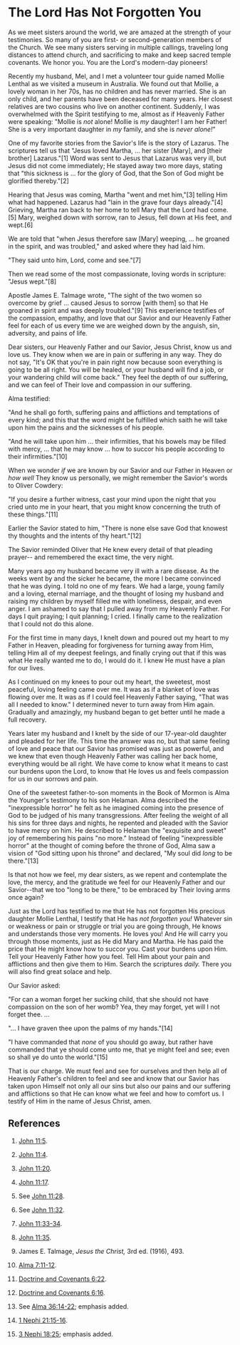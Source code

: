 # The Lord Has Not Forgotten You

As we meet sisters around the world, we are amazed at the strength of your
testimonies. So many of you are first- or second-generation members of the
Church. We see many sisters serving in multiple callings, traveling long
distances to attend church, and sacrificing to make and keep sacred temple
covenants. We honor you. You are the Lord's modern-day pioneers!

Recently my husband, Mel, and I met a volunteer tour guide named Mollie
Lenthal as we visited a museum in Australia. We found out that Mollie, a
lovely woman in her 70s, has no children and has never married. She is an only
child, and her parents have been deceased for many years. Her closest
relatives are two cousins who live on another continent. Suddenly, I was
overwhelmed with the Spirit testifying to me, almost as if Heavenly Father
were speaking: "Mollie is _not_ alone! Mollie is _my_ daughter! I am her
Father! She is a very important daughter in _my_ family, and she is _never
alone!_"

One of my favorite stories from the Savior's life is the story of Lazarus. The
scriptures tell us that "Jesus loved Martha, ... her sister [Mary], and [their
brother] Lazarus."[1] Word was sent to Jesus that Lazarus was very ill, but
Jesus did not come immediately; He stayed away two more days, stating that
"this sickness is ... for the glory of God, that the Son of God might be
glorified thereby."[2]

Hearing that Jesus was coming, Martha "went and met him,"[3] telling Him what
had happened. Lazarus had "lain in the grave four days already."[4] Grieving,
Martha ran back to her home to tell Mary that the Lord had come.[5] Mary,
weighed down with sorrow, ran to Jesus, fell down at His feet, and wept.[6]

We are told that "when Jesus therefore saw [Mary] weeping, ... he groaned in the
spirit, and was troubled," and asked where they had laid him.

"They said unto him, Lord, come and see."[7]

Then we read some of the most compassionate, loving words in scripture: "Jesus
wept."[8]

Apostle James E. Talmage wrote, "The sight of the two women so overcome by
grief ... caused Jesus to sorrow [with them] so that He groaned in spirit and
was deeply troubled."[9] This experience testifies of the compassion, empathy,
and love that our Savior and our Heavenly Father feel for each of us every
time we are weighed down by the anguish, sin, adversity, and pains of life.

Dear sisters, our Heavenly Father and our Savior, Jesus Christ, know us and
love us. They know when we are in pain or suffering in any way. They do not
say, "It's OK that you're in pain right now because soon everything is going
to be all right. You will be healed, or your husband will find a job, or your
wandering child will come back." They feel the depth of our suffering, and we
can feel of Their love and compassion in our suffering.

Alma testified:

"And he shall go forth, suffering pains and afflictions and temptations of
every kind; and this that the word might be fulfilled which saith he will take
upon him the pains and the sicknesses of his people.

"And he will take upon him ... their infirmities, that his bowels may be filled
with mercy, ... that he may know ... how to succor his people according to their
infirmities."[10]

When we wonder _if_ we are known by our Savior and our Father in Heaven or
_how well_ They know us personally, we might remember the Savior's words to
Oliver Cowdery:

"If you desire a further witness, cast your mind upon the night that you cried
unto me in your heart, that you might know concerning the truth of these
things."[11]

Earlier the Savior stated to him, "There is none else save God that knowest
thy thoughts and the intents of thy heart."[12]

The Savior reminded Oliver that He knew every detail of that pleading prayer--
and remembered the exact time, the very night.

Many years ago my husband became very ill with a rare disease. As the weeks
went by and the sicker he became, the more I became convinced that he was
dying. I told no one of my fears. We had a large, young family and a loving,
eternal marriage, and the thought of losing my husband and raising my children
by myself filled me with loneliness, despair, and even anger. I am ashamed to
say that I pulled away from my Heavenly Father. For days I quit praying; I
quit planning; I cried. I finally came to the realization that I could not do
this alone.

For the first time in many days, I knelt down and poured out my heart to my
Father in Heaven, pleading for forgiveness for turning away from Him, telling
Him all of my deepest feelings, and finally crying out that if this was what
He really wanted me to do, I would do it. I knew He must have a plan for our
lives.

As I continued on my knees to pour out my heart, the sweetest, most peaceful,
loving feeling came over me. It was as if a blanket of love was flowing over
me. It was as if I could feel Heavenly Father saying, "That was all I needed
to know." I determined never to turn away from Him again. Gradually and
amazingly, my husband began to get better until he made a full recovery.

Years later my husband and I knelt by the side of our 17-year-old daughter and
pleaded for her life. This time the answer was no, but that same feeling of
love and peace that our Savior has promised was just as powerful, and we knew
that even though Heavenly Father was calling her back home, everything would
be all right. We have come to know what it means to cast our burdens upon the
Lord, to know that He loves us and feels compassion for us in our sorrows and
pain.

One of the sweetest father-to-son moments in the Book of Mormon is Alma the
Younger's testimony to his son Helaman. Alma described the "inexpressible
horror" he felt as he imagined coming into the presence of God to be judged of
his many transgressions. After feeling the weight of all his sins for three
days and nights, he repented and pleaded with the Savior to have mercy on him.
He described to Helaman the "exquisite and sweet" joy of remembering his pains
"no more." Instead of feeling "inexpressible horror" at the thought of coming
before the throne of God, Alma saw a vision of "God sitting upon his throne"
and declared, "My soul did _long_ to be there."[13]

Is that not how we feel, my dear sisters, as we repent and contemplate the
love, the mercy, and the gratitude we feel for our Heavenly Father and our
Savior--that we too "long to be there," to be embraced by Their loving arms
once again?

Just as the Lord has testified to me that He has not forgotten His precious
daughter Mollie Lenthal, I testify that He has _not forgotten you!_ Whatever
sin or weakness or pain or struggle or trial you are going through, He knows
and understands those very moments. He loves you! And He will carry you
through those moments, just as He did Mary and Martha. He has paid the price
that He might know how to succor you. Cast your burdens upon Him. Tell your
Heavenly Father how you feel. Tell Him about your pain and afflictions and
then give them to Him. Search the scriptures _daily._ There you will also find
great solace and help.

Our Savior asked:

"For can a woman forget her sucking child, that she should not have compassion
on the son of her womb? Yea, they may forget, yet will I not forget thee. ...

"... I have graven thee upon the palms of my hands."[14]

"I have commanded that _none_ of you should go away, but rather have commanded
that ye should come unto me, that ye might feel and see; even so shall ye do
unto the world."[15]

That is our charge. We must feel and see for ourselves and then help all of
Heavenly Father's children to feel and see and know that our Savior has taken
upon Himself not only all our sins but also our pains and our suffering and
afflictions so that He can know what we feel and how to comfort us. I testify
of Him in the name of Jesus Christ, amen.

## References

  1.   [John 11:5](https://www.lds.org/scriptures/nt/john/11.5?lang=eng#4).

  2.   [John 11:4](https://www.lds.org/scriptures/nt/john/11.4?lang=eng#3).

  3.   [John 11:20](https://www.lds.org/scriptures/nt/john/11.20?lang=eng#19).

  4.   [John 11:17](https://www.lds.org/scriptures/nt/john/11.17?lang=eng#16).

  5.  See [John 11:28](https://www.lds.org/scriptures/nt/john/11.28?lang=eng#27).

  6.  See [John 11:32](https://www.lds.org/scriptures/nt/john/11.32?lang=eng#31).

  7.   [John 11:33-34](https://www.lds.org/scriptures/nt/john/11.33-34?lang=eng#32).

  8.   [John 11:35](https://www.lds.org/scriptures/nt/john/11.35?lang=eng#34).

  9.  James E. Talmage, _Jesus the Christ,_ 3rd ed. (1916), 493.

  10.   [Alma 7:11-12](https://www.lds.org/scriptures/bofm/alma/7.11-12?lang=eng#10).

  11.   [Doctrine and Covenants 6:22](https://www.lds.org/scriptures/dc-testament/dc/6.22?lang=eng#21).

  12.   [Doctrine and Covenants 6:16](https://www.lds.org/scriptures/dc-testament/dc/6.16?lang=eng#15).

  13.  See [Alma 36:14-22](https://www.lds.org/scriptures/bofm/alma/36.14-22?lang=eng#13); emphasis added.

  14.   [1 Nephi 21:15-16](https://www.lds.org/scriptures/bofm/1-ne/21.15-16?lang=eng#14).

  15.   [3 Nephi 18:25](https://www.lds.org/scriptures/bofm/3-ne/18.25?lang=eng#24); emphasis added.

